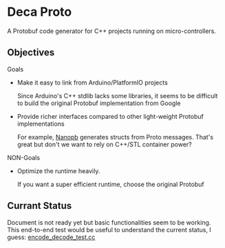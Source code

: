 # Deca Proto
A Protobuf code generator for C++ projects running on micro-controllers.

## Objectives
Goals
- Make it easy to link from Arduino/PlatformIO projects

  Since Arduino's C++ stdlib lacks some libraries, it seems to be difficult to build the original Protobuf implementation from Google

- Provide richer interfaces compared to other light-weight Protobuf implementations

  For example, [Nanopb](https://github.com/nanopb/nanopb) generates structs from Proto messages.
  That's great but don't we want to rely on C++/STL container power?

NON-Goals
- Optimize the runtime heavily.

  If you want a super efficient runtime, choose the original Protobuf

## Currant Status
Document is not ready yet but basic functionalities seem to be working.
This end-to-end test would be useful to understand the current status, I guess: 
[encode_decode_test.cc](https://github.com/palthedog/decaproto/blob/master/tests/encode_decode_test.cc)

